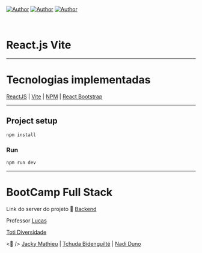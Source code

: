 [![Author](https://img.shields.io/badge/Dev-Jacky%20Mathieu-blueviolet%20)](https://github.com/123stack)
[![Author](https://img.shields.io/badge/Dev-Tchuda%20Bidenguilté-blueviolet%20)](https://github.com/Oneboy97)
[![Author](https://img.shields.io/badge/Dev-Nadi%20Duno-blueviolet%20)](https://github.com/nadiduno/)

<br />

# React.js Vite

<hr>

# Tecnologias implementadas

[ReactJS](https://legacy.reactjs.org/) | [Vite](https://vitejs.dev/) |  [NPM](https://www.npmjs.com/) | [React Bootstrap](https://react-bootstrap.netlify.app/)

<hr>

## Project setup
```bash
npm install
```

### Run
```bash
npm run dev
```

<hr>

<!-- 
Bootcamp Full stack - Turma 31 [Toti Diversidade](https://totidiversidade.com.br/)
<br />
<h2>Descrição
<h3 /> A concepção da Plataforma de Curso TOTI surgiu da aspiração de numerosos alunos em estabelecer um relacionamento mais próximo e personalizado com a Toti. Este ambiente permite que os alunos experimentem genuinamente a essência da marca Toti e ampliem ainda mais a disseminação de seus valores, de forma mais profunda e enérgica. A plataforma Toti oferece uma experiência imersiva no mundo do desenvolvimento de linguagens de programação, mantendo os usuários atualizados com as últimas tendências tecnológicas. Este projeto visa facilitar o aprendizado e o desenvolvimento de habilidades de programação de forma acessível e prática.

<h2>Funcionalidades
<h3 />Aqui estão as principais funcionalidades da plataforma Toti:

<h3>Acesso às Aulas Toti: 
<br/>Os usuários podem facilmente acessar todas as aulas disponíveis na plataforma, abrangendo uma ampla gama de tópicos de programação.
<h3>Cadastro e Login: 
<br/>Os usuários podem se cadastrar na plataforma ou fazer login em suas contas existentes para acessar seu perfil e progresso.
<h3>Realização de Aulas: 
<br/>Uma vez logados, os usuários têm a capacidade de realizar as aulas interativas e práticas oferecidas pela Toti.
<h3>Comunicação com Monitores: 
<br/>A plataforma facilita a comunicação direta com monitores, permitindo que os alunos obtenham suporte e esclareçam dúvidas ao longo de seu processo de aprendizado.
<h2>Pré-requisitos
<h3 /> Para acessar a plataforma Toti, você precisará atender aos seguintes pré-requisitos:

<h3>Acesso à Internet: Toti é uma plataforma baseada na web, portanto, é necessário ter uma conexão à internet para usá-la.
<h3>Dispositivos Compatíveis: 
<br/>A plataforma é acessível em dispositivos móveis, smartphones, tablets, notebooks e computadores desktop, eliminando a necessidade de instalação de aplicativos.
<h3>Navegadores Compatíveis: 
<br/>Recomendamos o uso de navegadores como Google Chrome, Mozilla Firefox e Microsoft Edge para uma experiência otimizada.

<h2/>Uso
<h3>A utilização da plataforma Toti é simples e intuitiva:
<h3>Acesso à Plataforma: 
<br/>Abra o navegador de sua escolha e acesse o site da Toti através do URL apropriado.
<h3>Cadastro ou Login: 
<br/>Se você é um novo usuário, clique na opção de cadastro e preencha as informações necessárias. Se já possui uma conta, faça login usando suas credenciais.
<h3>Explorando as Aulas: 
<br/>Após fazer login, você será direcionado para o painel principal, onde poderá explorar as aulas disponíveis.
<h3>Realização das Aulas: 
<br/>Escolha uma aula de seu interesse e comece a aprender. Siga as instruções e participe de atividades práticas.
<h3>Comunicação com Monitores: 
<br/>Se precisar de assistência ou tiver dúvidas, utilize a função de comunicação para entrar em contato com os monitores.

<br/> <b> Aproveite a plataforma Toti para aprimorar suas habilidades de programação e manter-se atualizado com as últimas tendências tecnológicas.<b>

<h2>Contribuição
<h3>Se você deseja contribuir para o desenvolvimento da plataforma Toti, por favor, entre em contato conosco através do nosso site  [https://totidiversidade.com.br/], ou por e-mail em [educacao@totidiversidade.com.br].

<h2>Licença
<h3>Este projeto ainda não é licenciado, é apenas um trabalho final do curso que futuramente vai fazer muito sucesso.

<h2>Contato
<h3>Para mais informações ou suporte, entre em contato conosco em [educacao@totidiversidade.com.br]. -->

# BootCamp Full Stack

Link do server do projeto 🔗 [Backend](https://github.com/nadiduno/servertoti)

Professor [Lucas](https://github.com/lucastoti)

[Toti Diversidade](https://totidiversidade.com.br/)

<💜 />
[Jacky Mathieu](https://github.com/123stack) | [Tchuda  Bidenguilté](https://github.com/Oneboy97) | [Nadi Duno](https://github.com/nadiduno/)